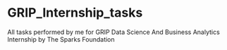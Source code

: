 # GRIP_Internship_tasks
All tasks performed by me for GRIP Data Science And Business Analytics Internship by The Sparks Foundation
